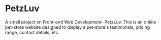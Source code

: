 # PetzLuv
A small project on Front-end Web Development- PetzLuv. This is an online pet-store website designed to display a pet-store's testimonals, pricing range, contact details, etc.
